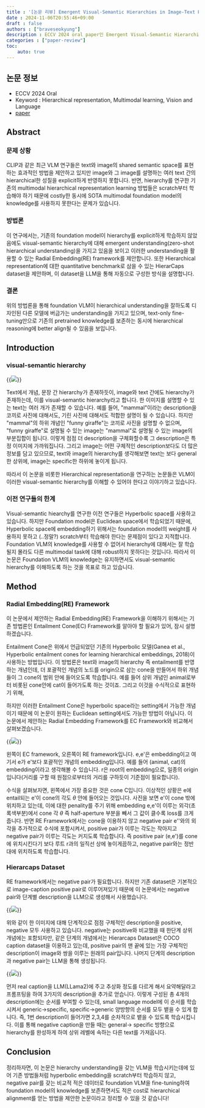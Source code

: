 ```yaml
---
title : '[논문 리뷰] Emergent Visual-Semantic Hierarchies in Image-Text Representation'
date : 2024-11-06T20:55:46+09:00
draft : false
authors : ["braveseokyung"]
description : ECCV 2024 oral paper인 Emergent Visual-Semantic Hierarchies in Image-Text Representation 논문에 대한 리뷰입니다.
categories : ["paper-review"]
toc:
    auto: true
---
```


<!--more-->

## 논문 정보
- ECCV 2024 Oral
- Keyword : Hierarchical representation, Multimodal learning, Vision and Language
- [paper](https://arxiv.org/abs/2407.08521)

## Abstract

### 문제 상황
CLIP과 같은 최근 VLM 연구들은 text와 image의 shared semantic space를 표현하는 효과적인 방법을 제안하고 있지만 image와 그 image를 설명하는 여러 text 간의 hierarchical한 성질을 explicit하게 반영하지 못합니다. 반면, hierarchy를 연구한 기존의 multimodal hierarchical representation learning 방법들은 scratch부터 학습해야 하기 때문에 costly한 동시에 SOTA multimodal foundation model의 knowledge를 사용하지 못한다는 문제가 있습니다.

### 방법론
이 연구에서는, 기존의 foundation model이 hierarchy를 explicit하게 학습하지 않았음에도 visual-semantic hierarchy에 대해 emergent understanding(zero-shot hierarchical understanding)을 가지고 있음을 보이고 이러한 understanding을 활용할 수 있는 Radial Embedding(RE) framework를 제안합니다. 또한 Hierarchical representation에 대한 quantitative benchmark로 삼을 수 있는 HierarCaps dataset을 제안하며, 이 dataset을 LLM을 통해 자동으로 구성한 방식을 설명합니다. 

### 결론
위의 방법론을 통해 foundation VLM이 hierarchical understanding을 잘하도록 디자인된 다른 모델에 버금가는 understanding을 가지고 있으며, text-only fine-tuning만으로 기존의 pretrained knowledge를 보존하는 동시에 hierarchical reasoning에 better align될 수 있음을 보입니다.

## Introduction

### visual-semantic hierarchy

{{<image src="스크린샷 2024-11-06 오후 9.21.23.png">}}

Text에서 개념, 문장 간 hierarchy가 존재하듯이, image와 text 간에도 hierarchy가 존재하는데, 이를 visual-semantic hierarchy라고 합니다. 한 이미지를 설명할 수 있는 text는 여러 개가 존재할 수 있습니다. 예를 들어, "mammal"이라는 description을 코끼로 사진에 대해서도, 기린 사진에 대해서도 적합한 설명이 될 수 있습니다. 하지만 "mammal"의 하위 개념인 "funny giraffe"는 코끼로 사진을 설명할 수 없으며, "funny giraffe"로 설명될 수 있는 image는 "mammal"로 설명될 수 있는 image의 부분집합이 됩니다. 이렇게 점점 더 description을 구체화할수록 그 description은 특정 이미지에 가까워집니다. 그리고 image는 어떤 구체적인 description보다도 더 많은 정보를 담고 있으므로, text와 image의 hierarchy를 생각해보면 text는 보다 general한 상위에, image는 specific한 하위에 놓이게 됩니다.

따라서 이 논문을 비롯한 Hierarchical representation을 연구하는 논문들은 VLM이 이러한 visual-semantic hierarchy를 이해할 수 있어야 한다고 이야기하고 있습니다.

### 이전 연구들의 한계

Visual-semantic hiearchy를 연구한 이전 연구들은 Hyperbolic space를 사용하고 있습니다. 하지만 Foundation model은 Euclidean space에서 학습되었기 때문에, Hyperbolic space에 embedding하기 위해서는 foundation model의 weight를 사용하지 못하고 (..정말?) scratch부터 학습해야 한다는 문제점이 있다고 지적합니다. Foundation VLM의 knowledge를 사용할 수 없어서 hierarchy에 대해서는 잘 학습될지 몰라도 다른 multimodal task에 대해 robust하지 못하다는 것입니다. 따라서 이 논문은 Foundation VLM의 knowledge는 유지하면서도 visual-semantic hierarchy를 이해하도록 하는 것을 목표로 하고 있습니다.

## Method

### Radial Embedding(RE) Framework

이 논문에서 제안하는 Radial Embedding(RE) Framework을 이해하기 위해서는 기존 방법론인 Entailment Cone(EC) Framework를 알아야 할 필요가 있어, 잠시 설명하겠습니다. 

Entailment Cone은 위에서 언급되었던 기존의 Hyperbolic 모델(Ganea et al., Hyperbolic entailment cones for learning hierarchical embeddings, 2018)이 사용하는 방법입니다. 이 방법론은 text와 image의 hierarchy 즉 entailment를 반영하는 개념인데, 더 포괄적인 개념의 노드를 origin으로 삼는 cone을 만들어서 하위 개념들이 그 cone의 범위 안에 들어오도록 학습합니다. 예를 들어 상위 개념인 animal로부터 비롯된 cone안에 cat이 들어가도록 하는 것이죠. 그리고 이것을 수식적으로 표현하기 위해, 

하지만 이러한 Entailment Cone은 hyperbolic space라는 setting에서 가능한 개념이기 때문에 이 논문이 원하는 Euclidean setting에서도 가능한 방법이 아닙니다. 이 논문에서 제안하는 Radial Embedding Framework를 EC Framework와 비교해서 살펴보겠습니다.

{{<image src="스크린샷 2024-11-06 오후 10.23.53">}}

왼쪽이 EC framework, 오른쪽이 RE framework입니다. e,e'은 embedding이고 여기서 e가 e'보다 포괄적인 개념의 embedding입니다. 예를 들어 (animal, cat)의 embedding이라고 생각해볼 수 있습니다. r은 root의 embedding으로, 일종의 origin입니다(거리를 구할 때 원점으로부터의 거리를 구하듯이 기준점이 필요합니다). 

수식을 살펴보자면, 왼쪽에서 가장 중요한 것은 cone C입니다. 이상적인 상황은 e에 entail되는 e'이 cone의 각도 $\theta$ 안에 들어오는 것입니다. 사진을 보면 e'이 cone 밖에 위치하고 있는데, 이에 대한 penality를 주기 위해 embedding e,e'이 이루는 외각(초록색부분)에서 cone 각 $\theta$ 즉 half-aperture 부분을 빼서 그 값이 클수록 loss를 크게 줍니다.
반면 RE Framework에서는 cone을 이용하지 않고 negative pair e''와의 외각을 추가적으로 수식에 포함시켜서, positive pair가 이루는 각도는 작아지고 negative pair가 이루는 각도는 커지도록 학습합니다. 즉 positive pair (e,e')를 cone에 위치시킨다기 보다 루트 r과의 일직선 상에 놓이게끔하고, negative pair와는 정반대에 위치하도록 학습합니다.

### Hierarcaps Dataset
RE framework에서는 negative pair가 필요합니다. 하지만 기존 dataset은 기본적으로 image-caption positive pair로 이루어져있기 때문에 이 논문에서는 negative pair와 단계별 description을 LLM으로 생성해서 사용했습니다.

{{<image src="스크린샷 2024-11-06 오후 10.42.20">}}

위와 같이 한 이미지에 대해 단계적으로 점점 구체적인 description을 positive, negative 모두 사용하고 있습니다. negative는 positive와 비교했을 때 한단계 상위 개념에는 포함되자만, 같은 단계의 개념에서는 Hierarcaps Dataset은 COCO caption dataset을 이용하고 있는데, positive pair의 맨 끝에 있는 가장 구체적인 description이 image와 쌍을 이루는 원래의 pair입니다. 나머지 단계의 description과 negative pair는 LLM을 통해 생성됩니다.

{{<image src="스크린샷 2024-11-06 오후 10.07.52">}}

먼저 real caption을 LLM(LLama2)에 주고 추상화 정도를 다르게 해서 요약해달라고 프롬프팅을 하여 3가지의 description을 추가로 얻습니다. 이렇게 구성된 총 4개의 description에는 순서를 부여할 수 있는데, small language model에 이 순서를 학습시켜서 generic->specific, specific->generic 양방향의 순서를 모두 뱉을 수 있게 합니다. 즉, 1번 description이 들어가면 2,3,4를 순차적으로 뱉을 수 있도록 학습시킵니다. 이를 통해 negative caption을 만들 때는 general-> specific 방향으로 hierarchy를 완성하게 하여 상위 레벨에 속하는 다른 text를 가져옵니다.

## Conclusion

정리하자면, 이 논문은 hierarchy understanding을 갖는 VLM을 학습시키는데에 있어 기존 방법들처럼 hyperbolic embedding을 scratch부터 학습하지 않고, negative pair를 갖는 비교적 적은 데이터로 foundation VLM을 fine-tuning하여 foundation model의 knowledge를 보존하면서도 적은 cost로 hierarchical alignment를 얻는 방법을 제안한 논문이라고 정리할 수 있을 것 같습니다! 
